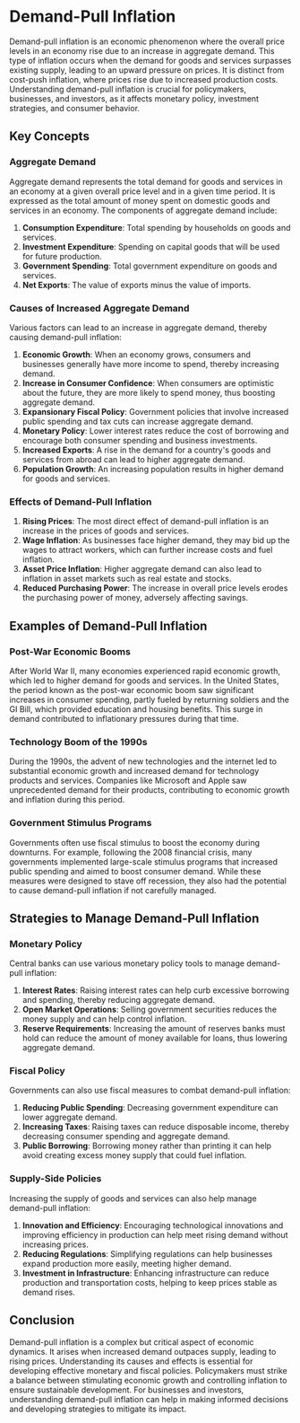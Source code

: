 # Demand-Pull Inflation

Demand-pull inflation is an economic phenomenon where the overall price levels in an economy rise due to an increase in aggregate demand. This type of inflation occurs when the demand for goods and services surpasses existing supply, leading to an upward pressure on prices. It is distinct from cost-push inflation, where prices rise due to increased production costs. Understanding demand-pull inflation is crucial for policymakers, businesses, and investors, as it affects monetary policy, investment strategies, and consumer behavior.

## Key Concepts

### Aggregate Demand

Aggregate demand represents the total demand for goods and services in an economy at a given overall price level and in a given time period. It is expressed as the total amount of money spent on domestic goods and services in an economy. The components of aggregate demand include:

1. **Consumption Expenditure**: Total spending by households on goods and services.
2. **Investment Expenditure**: Spending on capital goods that will be used for future production.
3. **Government Spending**: Total government expenditure on goods and services.
4. **Net Exports**: The value of exports minus the value of imports.

### Causes of Increased Aggregate Demand

Various factors can lead to an increase in aggregate demand, thereby causing demand-pull inflation:

1. **Economic Growth**: When an economy grows, consumers and businesses generally have more income to spend, thereby increasing demand.
2. **Increase in Consumer Confidence**: When consumers are optimistic about the future, they are more likely to spend money, thus boosting aggregate demand.
3. **Expansionary Fiscal Policy**: Government policies that involve increased public spending and tax cuts can increase aggregate demand.
4. **Monetary Policy**: Lower interest rates reduce the cost of borrowing and encourage both consumer spending and business investments.
5. **Increased Exports**: A rise in the demand for a country's goods and services from abroad can lead to higher aggregate demand.
6. **Population Growth**: An increasing population results in higher demand for goods and services.

### Effects of Demand-Pull Inflation

1. **Rising Prices**: The most direct effect of demand-pull inflation is an increase in the prices of goods and services.
2. **Wage Inflation**: As businesses face higher demand, they may bid up the wages to attract workers, which can further increase costs and fuel inflation.
3. **Asset Price Inflation**: Higher aggregate demand can also lead to inflation in asset markets such as real estate and stocks.
4. **Reduced Purchasing Power**: The increase in overall price levels erodes the purchasing power of money, adversely affecting savings.

## Examples of Demand-Pull Inflation

### Post-War Economic Booms

After World War II, many economies experienced rapid economic growth, which led to higher demand for goods and services. In the United States, the period known as the post-war economic boom saw significant increases in consumer spending, partly fueled by returning soldiers and the GI Bill, which provided education and housing benefits. This surge in demand contributed to inflationary pressures during that time.

### Technology Boom of the 1990s

During the 1990s, the advent of new technologies and the internet led to substantial economic growth and increased demand for technology products and services. Companies like Microsoft and Apple saw unprecedented demand for their products, contributing to economic growth and inflation during this period.

### Government Stimulus Programs

Governments often use fiscal stimulus to boost the economy during downturns. For example, following the 2008 financial crisis, many governments implemented large-scale stimulus programs that increased public spending and aimed to boost consumer demand. While these measures were designed to stave off recession, they also had the potential to cause demand-pull inflation if not carefully managed.

## Strategies to Manage Demand-Pull Inflation

### Monetary Policy

Central banks can use various monetary policy tools to manage demand-pull inflation:

1. **Interest Rates**: Raising interest rates can help curb excessive borrowing and spending, thereby reducing aggregate demand.
2. **Open Market Operations**: Selling government securities reduces the money supply and can help control inflation.
3. **Reserve Requirements**: Increasing the amount of reserves banks must hold can reduce the amount of money available for loans, thus lowering aggregate demand.

### Fiscal Policy

Governments can also use fiscal measures to combat demand-pull inflation:

1. **Reducing Public Spending**: Decreasing government expenditure can lower aggregate demand.
2. **Increasing Taxes**: Raising taxes can reduce disposable income, thereby decreasing consumer spending and aggregate demand.
3. **Public Borrowing**: Borrowing money rather than printing it can help avoid creating excess money supply that could fuel inflation.

### Supply-Side Policies

Increasing the supply of goods and services can also help manage demand-pull inflation:

1. **Innovation and Efficiency**: Encouraging technological innovations and improving efficiency in production can help meet rising demand without increasing prices.
2. **Reducing Regulations**: Simplifying regulations can help businesses expand production more easily, meeting higher demand.
3. **Investment in Infrastructure**: Enhancing infrastructure can reduce production and transportation costs, helping to keep prices stable as demand rises.

## Conclusion

Demand-pull inflation is a complex but critical aspect of economic dynamics. It arises when increased demand outpaces supply, leading to rising prices. Understanding its causes and effects is essential for developing effective monetary and fiscal policies. Policymakers must strike a balance between stimulating economic growth and controlling inflation to ensure sustainable development. For businesses and investors, understanding demand-pull inflation can help in making informed decisions and developing strategies to mitigate its impact.